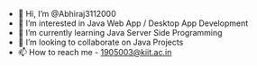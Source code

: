 - 👋 Hi, I’m @Abhiraj3112000
- 👀 I’m interested in Java Web App / Desktop App Development
- 🌱 I’m currently learning Java Server Side Programming
- 💞️ I’m looking to collaborate on Java Projects
- 📫 How to reach me - 1905003@kiit.ac.in

<!---
Abhiraj3112000/Abhiraj3112000 is a ✨ special ✨ repository because its `README.md` (this file) appears on your GitHub profile.
You can click the Preview link to take a look at your changes.
--->
